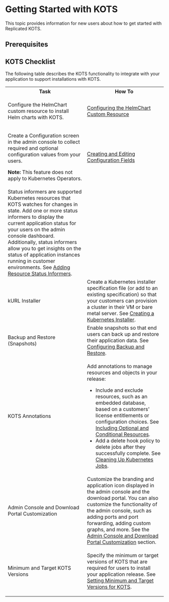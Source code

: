 # Getting Started with KOTS

This topic provides information for new users about how to get started with Replicated KOTS. 

## Prerequisites

## KOTS Checklist

The following table describes the KOTS functionality to integrate with your application to support installations with KOTS.

<table>
  <tr>
    <th width="50%">Task</th>
    <th width="20">How To</th>
  </tr>
  <tr>
    <td><p>Configure the HelmChart custom resource to install Helm charts with KOTS.</p></td>
    <td><a href="helm-native-v2-using">Configuring the HelmChart Custom Resource</a></td>
  </tr> 
  <tr>
    <td><p>Create a Configuration screen in the admin console to collect required and optional configuration values from your users.</p><p><strong>Note:</strong> This feature does not apply to Kubernetes Operators.</p></td>
    <td><a href="admin-console-customize-config-screen">Creating and Editing Configuration Fields</a></td>
  </tr> 
  <tr>
    <td>Status informers are supported Kubernetes resources that KOTS watches for changes in state. Add one or more status informers to display the current application status for your users on the admin console dashboard. Additionally, status informers allow you to get insights on the status of application instances running in customer environments. See <a href="admin-console-display-app-status">Adding Resource Status Informers</a>.</td>
    <td></td>
  </tr>
  <tr>
    <td>kURL Installer</td>
    <td>Create a Kubernetes installer specification file (or add to an existing specification) so that your customers can provision a cluster in their VM or bare metal server. See <a href="packaging-embedded-kubernetes">Creating a Kubernetes Installer</a>.</td>
  </tr>
  <tr>
    <td>Backup and Restore (Snapshots)</td>
    <td>Enable snapshots so that end users can back up and restore their application data. See <a href="snapshots-configuring-backups">Configuring Backup and Restore</a>.</td>
  </tr>
  <tr>
    <td>KOTS Annotations</td>
    <td>
    <p>Add annotations to manage resources and objects in your release:</p>
    <ul>
      <li>Include and exclude resources, such as an embedded database, based on a customers' license entitlements or configuration choices. See <a href="packaging-include-resources">Including Optional and Conditional Resources</a>.</li>
      <li>Add a delete hook policy to delete jobs after they successfully complete. See <a href="packaging-cleaning-up-jobs">Cleaning Up Kubernetes Jobs</a>.</li>
    </ul>
    </td>
  </tr>
  <tr>
    <td>Admin Console and Download Portal Customization</td>
    <td>Customize the branding and application icon displayed in the admin console and the download portal. You can also customize the functionality of the admin console, such as adding ports and port forwarding, adding custom graphs, and more. See the <a href="admin-console-customize-app-icon">Admin Console and Download Portal Customization</a> section.</td>
  </tr>
  <tr>
    <td>Minimum and Target KOTS Versions</td>
    <td>
    <p>Specify the minimum or target versions of KOTS that are required for users to install your application release. See <a href="packaging-kots-versions">Setting Minimum and Target Versions for KOTS</a>.</p>
    </td>
  </tr>
</table>
